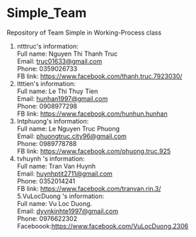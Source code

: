 # Simple_Team
Repository of Team Simple in Working-Process class
1. ntttruc's information: <br/>
Full name: Nguyen Thi Thanh Truc <br/>
Email: truc01633@gmail.com <br/>
Phone: 0359026733 <br/>
FB link: https://www.facebook.com/thanh.truc.7923030/ <br/>
2. ltttien's information: <br/>
Full name: Le Thi Thuy Tien <br/>
Email: hunhan1997@gmail.com <br/>
Phone: 0908977298 <br/>
FB link: https://www.facebook.com/hunhun.hunhan <br/>
3. lntphuong's information: <br/>
Full name: Le Nguyen Truc Phuong <br/>
Email: phuongtruc.city96@gmail.com <br/>
Phone: 0989778788 <br/>
FB link: https://www.facebook.com/phuong.truc.925 <br/>
4. tvhuynh 's information: <br/>
Full name: Tran Van Huynh <br/>
Email: huynhptit2711@gmail.com <br/>
Phone: 0352014241 <br/>
FB link: https://www.facebook.com/tranvan.rin.3/ <br/>
5.VuLocDuong 's information: </br> 
Full name: Vu Loc Duong. </br>
Email: dyvnkinhte1997@gmail.com </br>
Phone: 0976622302 </br>
Faceboook:https://www.facebook.com/VuLocDuong.2306 <br/>
